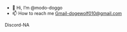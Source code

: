- 👋 Hi, I’m @modo-doggo
- 📫 How to reach me 
Gmail-dogewolf010@gmail.com

Discord-NA


<!---
modo-doggo/modo-doggo is a ✨ special ✨ repository because its `README.md` (this file) appears on your GitHub profile.
You can click the Preview link to take a look at your changes.
--->


